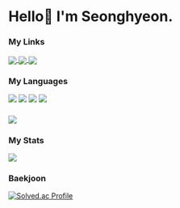 
# Hello👋 I'm Seonghyeon.
### My Links
<div>
<a href="https://https://velog.io/@goshk95">
<img align="center" src="https://img.shields.io/badge/Velog-20C997?style=flat&logo=Velog&logoColor=white" />
</a>
<a href="https://https://velog.io/@goshk95">
<img align="center" src="https://img.shields.io/badge/Velog-20C997?style=flat&logo=Velog&logoColor=white" />
</a>
<a href="pocal777@naver.com">
<img align="center" src="https://img.shields.io/badge/Velog-20C997?style=flat&logo=Velog&logoColor=white" />
</a>
</div>

### My Languages
<div>
<img src="https://img.shields.io/badge/JavaScript-F7DF1E?style=flat-square&logo=JavaScript&logoColor=black"/>
<img src="https://img.shields.io/badge/Python-3776AB?style=flat-square&logo=Python&logoColor=white"/>
<img src="https://img.shields.io/badge/Java-007396?style=flat-square&logo=java&logoColor=white"/>
<img src="https://img.shields.io/badge/Spring-6DB33F?style=flat-square&logo=Spring&logoColor=white"/>
</div>

### 
<a href="https://github.com/Gosh95">
  <img align="center" src="https://github-readme-stats.vercel.app/api/top-langs/?username=Gosh95&show_icons=true&title_color=ffea4f&hide_border=true&layout=compact&theme=dracula" />
</a>

### My Stats
<a href="https://github.com/Gosh95">
  <img align="center" src="https://github-readme-stats.vercel.app/api?username=Gosh95&show_icons=true&theme=tokyonight" />
</a>

### Baekjoon
[![Solved.ac Profile](http://mazassumnida.wtf/api/v2/generate_badge?boj=goshk1995)](https://solved.ac/goshk1995/)
